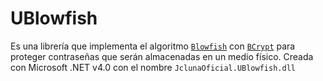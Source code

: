 # UBlowfish

Es una librería que implementa el algoritmo [`Blowfish`](https://es.wikipedia.org/wiki/Blowfish) con 
[`BCrypt`](https://en.wikipedia.org/wiki/Bcrypt) para proteger contraseñas que serán almacenadas en un medio físico.
Creada con Microsoft .NET v4.0 con el nombre `JclunaOficial.UBlowfish.dll`

